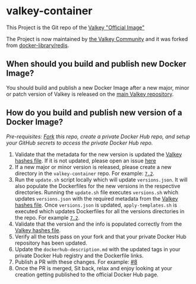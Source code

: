 # valkey-container

This Project is the Git repo of the [Valkey "Official Image"](https://hub.docker.com/r/valkey/valkey/)

The Project is now maintained by [the Valkey Community](https://github.com/valkey-io/valkey/)
and it was forked from [docker-library/redis](https://github.com/docker-library/redis).

## When should you build and publish new Docker Image?

You should build and publish a new Docker Image after a new major, minor or patch version of Valkey is released on the [main Valkey repository](https://github.com/valkey-io/valkey).

## How do you build and publish new version of a Docker Image?

*Pre-requisites: [Fork](https://docs.github.com/en/pull-requests/collaborating-with-pull-requests/working-with-forks/fork-a-repo) this repo, create a private Docker Hub repo, and setup your GitHub secrets to access the private Docker Hub repo.*

1. Validate that the metadata for the new version is updated  the [Valkey hashes file](https://github.com/valkey-io/valkey-hashes/blob/main/README). If it is not updated, please open an issue [here](https://github.com/valkey-io/valkey-hashes/issues)
2. If a new major or minor version is released, please create a new directory in the `valkey-container` repo. For example: [`7.2`](https://github.com/valkey-io/valkey-container/tree/mainline/7.2).
3. Run the `update.sh` script locally which will update `versions.json`. It will also populate the Dockerfiles for the new versions in the respective directories. Running the `update.sh` file executes `versions.sh` which updates `versions.json` with the required metadata from the [Valkey hashes file](https://github.com/valkey-io/valkey-hashes/blob/main/README). Once `versions.json` is updated, `apply-templates.sh` is executed which updates Dockerfiles for all the versions directories in the repo. For example [`7.2`](https://github.com/valkey-io/valkey-container/tree/mainline/7.2).
4. Validate that the version and the info is populated correctly from the [Valkey hashes file](https://github.com/valkey-io/valkey-hashes/blob/main/README).
5. Verify all the tests pass on your fork and that your private Docker Hub repository has been updated.
6. Update the `dockerhub-description.md` with the updated tags in your private Docker Hub registry and the Dockerfile links.
7. Publish a PR with these changes. For example: [#8](https://github.com/valkey-io/valkey-container/pull/8)
8. Once the PR is merged, Sit back, relax and enjoy looking at your creation getting published to the official Docker Hub page.
